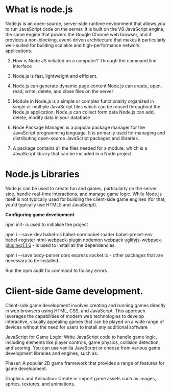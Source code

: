 # What is node.js
Node.js is an open-source, server-side runtime environment that allows you to run JavaScript code on the server. It is built on the V8 JavaScript engine, the same engine that powers the Google Chrome web browser, and it provides a non-blocking, event-driven architecture that makes it particularly well-suited for building scalable and high-performance network applications.

2. How is Node JS initiated on a computer?
Through the command line interface 

3. Node.js is fast, lightweight and efficient. 

4. Node.js can generate dynamic page content
Node.js can create, open, read, write, delete, and close files on the server

5. Module in Node.js is a simple or complex functionality organized in single or multiple JavaScript files which can be reused throughout the Node.js application.
Node.js can collect form data
Node.js can add, delete, modify data in your database

6. Node Package Manager, is a popular package manager for the JavaScript programming language. It is primarily used for managing and distributing open-source JavaScript packages and libraries.

7.   A package contains all the files needed for a module, which is a JavaScript library that can be included in a Node project.

# Node.js Libraries
Node.js can be used to create fun and games, particularly on the server side, handle real-time interactions, and manage game logic. While Node.js itself is not typically used for building the client-side game engines (for that, you'd typically use HTML5 and JavaScript).

**Configuring game development**

npm init- is used to initialise the project

npm i --save-dev babel-cli babel-core babel-loader babel-preset-env babel-register html-webpack-plugin nodemon webpack uglifyjs-webpack-plugin@1.1.6 - is used to install all the dependencies.

npm i --save body-parser cors express socket.io - other packages that are necessary to be installed.

Run the npm audit fix command to fix any errors

# Client-side Game development.

Client-side game development involves creating and running games directly in web browsers using HTML, CSS, and JavaScript. This approach leverages the capabilities of modern web technologies to develop interactive, visually appealing games that can be played on a wide range of devices without the need for users to install any additional software

JavaScript for Game Logic: Write JavaScript code to handle game logic, including elements like player controls, game physics, collision detection, and scoring. You can use vanilla JavaScript or choose from various game development libraries and engines, such as:

Phaser: A popular 2D game framework that provides a range of features for game development.

Graphics and Animation: Create or import game assets such as images, sprites, textures, and animations.
